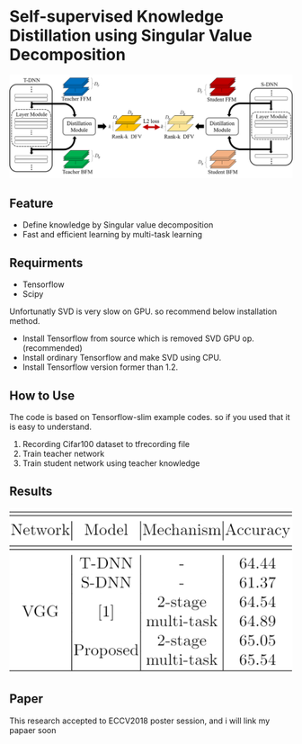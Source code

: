 # Self-supervised Knowledge Distillation using Singular Value Decomposition
![Alt text](dist.png)
## Feature
- Define knowledge by Singular value decomposition
- Fast and efficient learning by multi-task learning
 
## Requirments
- Tensorflow
- Scipy

Unfortunatly SVD is very slow on GPU. so  recommend below installation method.
- Install Tensorflow from source which is removed SVD GPU op.(recommended)
- Install ordinary Tensorflow and make SVD using CPU.
- Install Tensorflow version former than 1.2.

## How to Use
The code is based on Tensorflow-slim example codes. so if you used that it is easy to understand. 
1. Recording Cifar100 dataset to tfrecording file 
2. Train teacher network
3. Train student network using teacher knowledge

## Results
![Alt text](results.PNG)

## Paper
This research accepted to ECCV2018 poster session, and i will link my papaer soon





